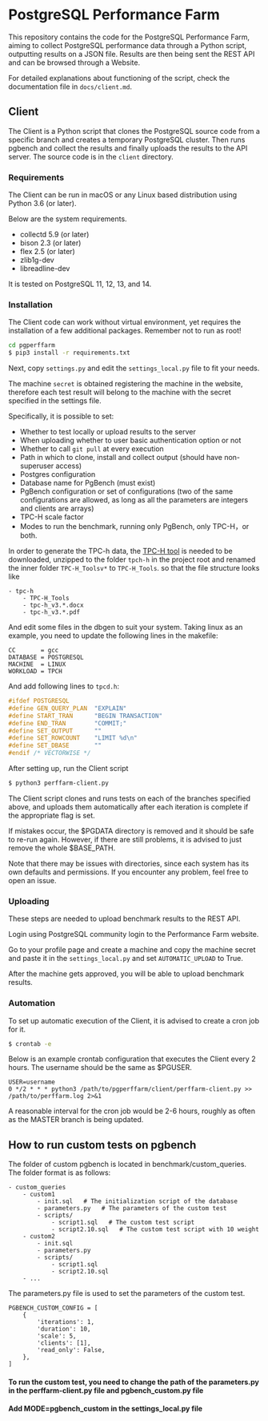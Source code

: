 # PostgreSQL Performance Farm

This repository contains the code for the PostgreSQL Performance Farm, aiming to collect PostgreSQL performance data through a Python script, outputting results on a JSON file. Results are then being sent the REST API and can be browsed through a Website.

For detailed explanations about functioning of the script, check the documentation file in `docs/client.md`.



## Client

The Client is a Python script that clones the PostgreSQL source code from a specific branch and creates a temporary PostgreSQL cluster. Then runs pgbench and collect the results and finally uploads the results to the API server. The source code is in the `client` directory.

### Requirements

The Client can be run in macOS or any Linux based distribution using Python 3.6 (or later).

Below are the system requirements.

- collectd 5.9 (or later)
- bison 2.3 (or later)
- flex 2.5 (or later)
- zlib1g-dev
- libreadline-dev

It is tested on PostgreSQL 11, 12, 13, and 14.

### Installation

The Client code can work without virtual environment, yet requires the installation of a few additional packages. Remember not to run as root!

```bash
cd pgperffarm
$ pip3 install -r requirements.txt
```

Next, copy `settings.py` and edit the `settings_local.py` file to fit your needs.

The machine `secret` is obtained registering the machine in the website, therefore each test result will belong to the machine with the secret specified in the settings file.

Specifically, it is possible to set:

* Whether to test locally or upload results to the server
* When uploading whether to user basic authentication option or not
* Whether to call `git pull` at every execution
* Path in which to clone, install and collect output (should have non-superuser access)
* Postgres configuration
* Database name for PgBench (must exist)
* PgBench configuration or set of configurations (two of the same configurations are allowed, as long as all the parameters are integers and clients are arrays)
* TPC-H scale factor
* Modes to run the benchmark, running only PgBench, only TPC-H，or both.


In order to generate the TPC-h data, the [TPC-H tool](https://www.tpc.org/tpc_documents_current_versions/download_programs/tools-download-request5.asp?bm_type=TPC-H&bm_vers=3.0.0&mode=CURRENT-ONLY) is needed to be downloaded, 
unzipped to the folder `tpch-h` in the project root and renamed the inner folder `TPC-H_Toolsv*` to `TPC-H_Tools`.
so that the file structure looks like
```
- tpc-h
    - TPC-H_Tools
    - tpc-h_v3.*.docx
    - tpc-h_v3.*.pdf
```

And edit some files in the dbgen to suit your system. Taking linux as an example, you need to update the following lines in the makefile:
```
CC       = gcc
DATABASE = POSTGRESQL
MACHINE  = LINUX
WORKLOAD = TPCH
```

And add following lines to `tpcd.h`:
```c
#ifdef POSTGRESQL
#define GEN_QUERY_PLAN  "EXPLAIN"      
#define START_TRAN      "BEGIN TRANSACTION"
#define END_TRAN        "COMMIT;"
#define SET_OUTPUT      ""
#define SET_ROWCOUNT    "LIMIT %d\n"
#define SET_DBASE       ""
#endif /* VECTORWISE */
```

After setting up, run the Client script

```bash
$ python3 perffarm-client.py
```

The Client script clones and runs tests on each of the branches specified above, and uploads them automatically after each iteration is complete if the appropriate flag is set.

If mistakes occur, the \$PGDATA directory is removed and it should be safe to re-run again. However, if there are still problems, it is advised to just remove the whole ​\$BASE_PATH.

Note that there may be issues with directories, since each system has its own defaults and permissions. If you encounter any problem, feel free to open an issue.

### Uploading

These steps are needed to upload benchmark results to the REST API.

Login using PostgreSQL community login to the Performance Farm website.

Go to your profile page and create a machine and copy the machine secret and paste it in the `settings_local.py` and set `AUTOMATIC_UPLOAD` to True.

After the machine gets approved, you will be able to upload benchmark results.


### Automation

To set up automatic execution of the Client, it is advised to create a cron job for it.

```bash
$ crontab -e
```

Below is an example crontab configuration that executes the Client every 2 hours. The username should be the same as $PGUSER.

```
USER=username
0 */2 * * * python3 /path/to/pgperffarm/client/perffarm-client.py >> /path/to/perffarm.log 2>&1
```

A reasonable interval for the cron job would be 2-6 hours, roughly as often as the MASTER branch is being updated. 



## How  to run custom tests on pgbench

The folder of custom pgbench is located in benchmark/custom_queries. The folder format is as follows:

```
- custom_queries
    - custom1
        - init.sql   # The initialization script of the database
        - parameters.py   # The parameters of the custom test
        - scripts/
            - script1.sql   # The custom test script 
            - script2.10.sql   # The custom test script with 10 weight
    - custom2
        - init.sql
        - parameters.py
        - scripts/
            - script1.sql
            - script2.10.sql
    - ...
```

The parameters.py file is used to set the parameters of the custom test.

```
PGBENCH_CUSTOM_CONFIG = [
    {
        'iterations': 1,
        'duration': 10,
        'scale': 5,
        'clients': [1],
        'read_only': False,
    },
]

```
#### To run the custom test, you need to change the path of the parameters.py in the perffarm-client.py file  and pgbench_custom.py file
#### Add MODE=pgbench_custom in the settings_local.py file

```